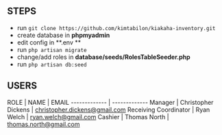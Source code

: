 ## STEPS

- run `git clone https://github.com/kimtabilon/kiakaha-inventory.git`
- create database in **phpmyadmin**
- edit config in **.env **
- run `php artisan migrate`
- change/add roles in **database/seeds/RolesTableSeeder.php**
- run `php artisan db:seed`

## USERS
                    
ROLE  | NAME | EMAIL
------------- | -------------
Manager  | Christopher	Dickens | christopher.dickens@gmail.com
Receiving Coordinator  | Ryan	Welch | ryan.welch@gmail.com
Cashier  | Thomas	North | thomas.north@gmail.com 